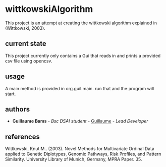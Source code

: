 # wittkowskiAlgorithm

This project is an attempt at creating the wittkowski algorithm explained in (Wittkowski, 2003).

## current state
This project currently only contains a Gui that reads in and prints a provided csv file using opencsv.

## usage
A main method is provided in org.guil.main. run that and the program will start.

## authors
* **Guillaume Bams** - *Bsc DSAI student* - [Guillaume](https://github.com/Guil02) - *Lead Developer*

## references
Wittkowski, Knut M.. (2003). Novel Methods for Multivariate Ordinal Data applied to Genetic Diplotypes, Genomic Pathways, Risk Profiles, and Pattern Similarity. University Library of Munich, Germany, MPRA Paper. 35. 

